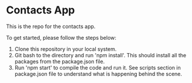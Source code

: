 # Contacts App

This is the repo for the contacts app. 

To get started, please follow the steps below:
  1. Clone this repository in your local system.
  2. Git bash to the directory and run 'npm install'. This should install all the packages from the package.json file.
  3. Run 'npm start' to  compile the code and run it. See scripts section in package.json file to understand what is happening behind the scene.
